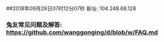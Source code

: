 ##2018年09月28日07时12分07秒 新址: 104.248.68.128
### 兔友常见问题及解答: https://github.com/wanggonging/d/blob/w/FAQ.md
